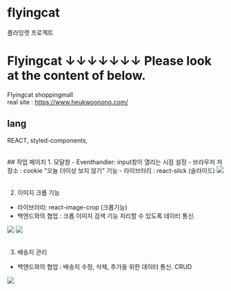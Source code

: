 # flyingcat
플라잉캣 프로젝트

# Flyingcat ↓↓↓↓↓↓↓ Please look at the content of below.
 Flyingcat shoppingmall <br>
 real site : https://www.heukwoonono.com/
## lang
REACT, styled-components,

<br>
## 작업 페이지
1. 모달창
- Eventhandler: input창이 열리는 시점 설정
- 브라우저 저장소 : cookie "오늘 더이상 보지 않기" 기능
- 라이브러리 : react-slick (슬라이드)
<img src='https://raw.githubusercontent.com/Lee-ji-soo/flyingcat/gif/hw1.gif'/>
<br>
<br>

2. 이미지 크롭 기능
- 라이브러리: react-image-crop (크롭기능)
- 백엔드와의 협업 : 크롭 이미지 검색 기능 처리할 수 있도록 데이터 통신.
<img src='https://raw.githubusercontent.com/Lee-ji-soo/flyingcat/gif/hw2.gif'/>
<img src='https://raw.githubusercontent.com/Lee-ji-soo/flyingcat/gif/hw3.gif'/>
<br>
<br>

3. 배송지 관리
- 백엔드와의 협업 : 배송지 수정, 삭제, 추가을 위한 데이터 통신. CRUD
<img src='https://raw.githubusercontent.com/Lee-ji-soo/flyingcat/gif/hw4.gif'/>
<br>
<br>